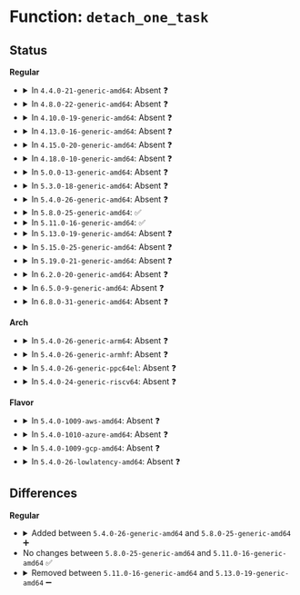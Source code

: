 # Function: <code>detach_one_task</code>

## Status
<b>Regular</b>
<ul>
<li>
<details>
<summary>In <code>4.4.0-21-generic-amd64</code>: Absent ❓</summary>

```json
{
  "name": "detach_one_task",
  "collision_type": "Unique Static",
  "inline_type": "Full",
  "funcs": [
    {
      "addr": 18446744071579581511,
      "name": "detach_one_task",
      "external": false,
      "loc": "kernel/sched/fair.c:5751",
      "file": "kernel/sched/fair.c",
      "inline": "not declared, inlined",
      "caller_inline": [
        "kernel/sched/fair.c:active_load_balance_cpu_stop"
      ],
      "caller_func": []
    }
  ],
  "symbols": []
}
```
</details>
</li>
<li>
<details>
<summary>In <code>4.8.0-22-generic-amd64</code>: Absent ❓</summary>

```json
{
  "name": "detach_one_task",
  "collision_type": "Unique Static",
  "inline_type": "Full",
  "funcs": [
    {
      "addr": 18446744071579594594,
      "name": "detach_one_task",
      "external": false,
      "loc": "kernel/sched/fair.c:6212",
      "file": "kernel/sched/fair.c",
      "inline": "not declared, inlined",
      "caller_inline": [
        "kernel/sched/fair.c:active_load_balance_cpu_stop"
      ],
      "caller_func": []
    }
  ],
  "symbols": []
}
```
</details>
</li>
<li>
<details>
<summary>In <code>4.10.0-19-generic-amd64</code>: Absent ❓</summary>

```json
{
  "name": "detach_one_task",
  "collision_type": "Unique Static",
  "inline_type": "Full",
  "funcs": [
    {
      "addr": 18446744071579617330,
      "name": "detach_one_task",
      "external": false,
      "loc": "kernel/sched/fair.c:6753",
      "file": "kernel/sched/fair.c",
      "inline": "not declared, inlined",
      "caller_inline": [
        "kernel/sched/fair.c:active_load_balance_cpu_stop"
      ],
      "caller_func": []
    }
  ],
  "symbols": []
}
```
</details>
</li>
<li>
<details>
<summary>In <code>4.13.0-16-generic-amd64</code>: Absent ❓</summary>

```json
{
  "name": "detach_one_task",
  "collision_type": "Unique Static",
  "inline_type": "Full",
  "funcs": [
    {
      "addr": 18446744071579594967,
      "name": "detach_one_task",
      "external": false,
      "loc": "kernel/sched/fair.c:6716",
      "file": "kernel/sched/fair.c",
      "inline": "not declared, inlined",
      "caller_inline": [
        "kernel/sched/fair.c:active_load_balance_cpu_stop"
      ],
      "caller_func": []
    }
  ],
  "symbols": []
}
```
</details>
</li>
<li>
<details>
<summary>In <code>4.15.0-20-generic-amd64</code>: Absent ❓</summary>

```json
{
  "name": "detach_one_task",
  "collision_type": "Unique Static",
  "inline_type": "Full",
  "funcs": [
    {
      "addr": 18446744071579633409,
      "name": "detach_one_task",
      "external": false,
      "loc": "kernel/sched/fair.c:7162",
      "file": "kernel/sched/fair.c",
      "inline": "not declared, inlined",
      "caller_inline": [
        "kernel/sched/fair.c:active_load_balance_cpu_stop"
      ],
      "caller_func": []
    }
  ],
  "symbols": []
}
```
</details>
</li>
<li>
<details>
<summary>In <code>4.18.0-10-generic-amd64</code>: Absent ❓</summary>

```json
{
  "name": "detach_one_task",
  "collision_type": "Unique Static",
  "inline_type": "Full",
  "funcs": [
    {
      "addr": 18446744071579664117,
      "name": "detach_one_task",
      "external": false,
      "loc": "kernel/sched/fair.c:7449",
      "file": "kernel/sched/fair.c",
      "inline": "not declared, inlined",
      "caller_inline": [
        "kernel/sched/fair.c:active_load_balance_cpu_stop"
      ],
      "caller_func": []
    }
  ],
  "symbols": []
}
```
</details>
</li>
<li>
<details>
<summary>In <code>5.0.0-13-generic-amd64</code>: Absent ❓</summary>

```json
{
  "name": "detach_one_task",
  "collision_type": "Unique Static",
  "inline_type": "Full",
  "funcs": [
    {
      "addr": 18446744071579707884,
      "name": "detach_one_task",
      "external": false,
      "loc": "kernel/sched/fair.c:7455",
      "file": "kernel/sched/fair.c",
      "inline": "not declared, inlined",
      "caller_inline": [
        "kernel/sched/fair.c:active_load_balance_cpu_stop"
      ],
      "caller_func": []
    }
  ],
  "symbols": []
}
```
</details>
</li>
<li>
<details>
<summary>In <code>5.3.0-18-generic-amd64</code>: Absent ❓</summary>

```json
{
  "name": "detach_one_task",
  "collision_type": "Unique Static",
  "inline_type": "Full",
  "funcs": [
    {
      "addr": 18446744071579739838,
      "name": "detach_one_task",
      "external": false,
      "loc": "kernel/sched/fair.c:7354",
      "file": "kernel/sched/fair.c",
      "inline": "not declared, inlined",
      "caller_inline": [
        "kernel/sched/fair.c:active_load_balance_cpu_stop"
      ],
      "caller_func": []
    }
  ],
  "symbols": []
}
```
</details>
</li>
<li>
<details>
<summary>In <code>5.4.0-26-generic-amd64</code>: Absent ❓</summary>

```json
{
  "name": "detach_one_task",
  "collision_type": "Unique Static",
  "inline_type": "Full",
  "funcs": [
    {
      "addr": 18446744071579785758,
      "name": "detach_one_task",
      "external": false,
      "loc": "kernel/sched/fair.c:7316",
      "file": "kernel/sched/fair.c",
      "inline": "not declared, inlined",
      "caller_inline": [
        "kernel/sched/fair.c:active_load_balance_cpu_stop"
      ],
      "caller_func": []
    }
  ],
  "symbols": []
}
```
</details>
</li>
<li>
<details>
<summary>In <code>5.8.0-25-generic-amd64</code>: ✅</summary>

```c
struct task_struct * detach_one_task(struct lb_env * env)
```

```json
{
  "name": "detach_one_task",
  "collision_type": "Unique Static",
  "inline_type": "No",
  "funcs": [
    {
      "addr": 18446744071579834048,
      "name": "detach_one_task",
      "external": false,
      "loc": "kernel/sched/fair.c:7573",
      "file": "kernel/sched/fair.c",
      "inline": "seen, unknown",
      "caller_inline": [],
      "caller_func": [
        "kernel/sched/fair.c:active_load_balance_cpu_stop"
      ]
    }
  ],
  "symbols": [
    {
      "addr": 18446744071579834048,
      "name": "detach_one_task",
      "section": ".text",
      "bind": "STB_LOCAL",
      "size": 163
    }
  ]
}
```
</details>
</li>
<li>
<details>
<summary>In <code>5.11.0-16-generic-amd64</code>: ✅</summary>

```c
struct task_struct * detach_one_task(struct lb_env * env)
```

```json
{
  "name": "detach_one_task",
  "collision_type": "Unique Static",
  "inline_type": "No",
  "funcs": [
    {
      "addr": 18446744071579822944,
      "name": "detach_one_task",
      "external": false,
      "loc": "kernel/sched/fair.c:7649",
      "file": "kernel/sched/fair.c",
      "inline": "seen, unknown",
      "caller_inline": [],
      "caller_func": [
        "kernel/sched/fair.c:active_load_balance_cpu_stop"
      ]
    }
  ],
  "symbols": [
    {
      "addr": 18446744071579822944,
      "name": "detach_one_task",
      "section": ".text",
      "bind": "STB_LOCAL",
      "size": 163
    }
  ]
}
```
</details>
</li>
<li>
<details>
<summary>In <code>5.13.0-19-generic-amd64</code>: Absent ❓</summary>

```json
{
  "name": "detach_one_task",
  "collision_type": "Unique Static",
  "inline_type": "Full",
  "funcs": [
    {
      "addr": 18446744071579839039,
      "name": "detach_one_task",
      "external": false,
      "loc": "kernel/sched/fair.c:7765",
      "file": "kernel/sched/fair.c",
      "inline": "not declared, inlined",
      "caller_inline": [
        "kernel/sched/fair.c:active_load_balance_cpu_stop"
      ],
      "caller_func": []
    }
  ],
  "symbols": []
}
```
</details>
</li>
<li>
<details>
<summary>In <code>5.15.0-25-generic-amd64</code>: Absent ❓</summary>

```json
{
  "name": "detach_one_task",
  "collision_type": "Unique Static",
  "inline_type": "Full",
  "funcs": [
    {
      "addr": 18446744071579934816,
      "name": "detach_one_task",
      "external": false,
      "loc": "kernel/sched/fair.c:7903",
      "file": "kernel/sched/fair.c",
      "inline": "not declared, inlined",
      "caller_inline": [
        "kernel/sched/fair.c:active_load_balance_cpu_stop"
      ],
      "caller_func": []
    }
  ],
  "symbols": []
}
```
</details>
</li>
<li>
<details>
<summary>In <code>5.19.0-21-generic-amd64</code>: Absent ❓</summary>

```json
{
  "name": "detach_one_task",
  "collision_type": "Unique Static",
  "inline_type": "Full",
  "funcs": [
    {
      "addr": 18446744071580047919,
      "name": "detach_one_task",
      "external": false,
      "loc": "kernel/sched/fair.c:7877",
      "file": "kernel/sched/fair.c",
      "inline": "not declared, inlined",
      "caller_inline": [
        "kernel/sched/fair.c:active_load_balance_cpu_stop"
      ],
      "caller_func": []
    }
  ],
  "symbols": []
}
```
</details>
</li>
<li>
<details>
<summary>In <code>6.2.0-20-generic-amd64</code>: Absent ❓</summary>

```json
{
  "name": "detach_one_task",
  "collision_type": "Unique Static",
  "inline_type": "Full",
  "funcs": [
    {
      "addr": 18446744071580216508,
      "name": "detach_one_task",
      "external": false,
      "loc": "kernel/sched/fair.c:8329",
      "file": "kernel/sched/fair.c",
      "inline": "not declared, inlined",
      "caller_inline": [
        "kernel/sched/fair.c:active_load_balance_cpu_stop"
      ],
      "caller_func": []
    }
  ],
  "symbols": []
}
```
</details>
</li>
<li>
<details>
<summary>In <code>6.5.0-9-generic-amd64</code>: Absent ❓</summary>

```json
{
  "name": "detach_one_task",
  "collision_type": "Unique Static",
  "inline_type": "Full",
  "funcs": [
    {
      "addr": 18446744071580287643,
      "name": "detach_one_task",
      "external": false,
      "loc": "kernel/sched/fair.c:8687",
      "file": "kernel/sched/fair.c",
      "inline": "not declared, inlined",
      "caller_inline": [
        "kernel/sched/fair.c:active_load_balance_cpu_stop"
      ],
      "caller_func": []
    }
  ],
  "symbols": []
}
```
</details>
</li>
<li>
<details>
<summary>In <code>6.8.0-31-generic-amd64</code>: Absent ❓</summary>

```json
{
  "name": "detach_one_task",
  "collision_type": "Unique Static",
  "inline_type": "Full",
  "funcs": [
    {
      "addr": 18446744071580329675,
      "name": "detach_one_task",
      "external": false,
      "loc": "kernel/sched/fair.c:9010",
      "file": "kernel/sched/fair.c",
      "inline": "not declared, inlined",
      "caller_inline": [
        "kernel/sched/fair.c:active_load_balance_cpu_stop"
      ],
      "caller_func": []
    }
  ],
  "symbols": []
}
```
</details>
</li>
</ul>
<b>Arch</b>
<ul>
<li>
<details>
<summary>In <code>5.4.0-26-generic-arm64</code>: Absent ❓</summary>

```json
{
  "name": "detach_one_task",
  "collision_type": "Unique Static",
  "inline_type": "Full",
  "funcs": [
    {
      "addr": 18446603336490963728,
      "name": "detach_one_task",
      "external": false,
      "loc": "kernel/sched/fair.c:7316",
      "file": "kernel/sched/fair.c",
      "inline": "not declared, inlined",
      "caller_inline": [
        "kernel/sched/fair.c:active_load_balance_cpu_stop"
      ],
      "caller_func": []
    }
  ],
  "symbols": []
}
```
</details>
</li>
<li>
<details>
<summary>In <code>5.4.0-26-generic-armhf</code>: Absent ❓</summary>

```json
{
  "name": "detach_one_task",
  "collision_type": "Unique Static",
  "inline_type": "Full",
  "funcs": [
    {
      "addr": 3224968292,
      "name": "detach_one_task",
      "external": false,
      "loc": "kernel/sched/fair.c:7316",
      "file": "kernel/sched/fair.c",
      "inline": "not declared, inlined",
      "caller_inline": [
        "kernel/sched/fair.c:active_load_balance_cpu_stop"
      ],
      "caller_func": []
    }
  ],
  "symbols": []
}
```
</details>
</li>
<li>
<details>
<summary>In <code>5.4.0-26-generic-ppc64el</code>: Absent ❓</summary>

```json
{
  "name": "detach_one_task",
  "collision_type": "Unique Static",
  "inline_type": "Full",
  "funcs": [
    {
      "addr": 13835058055283824852,
      "name": "detach_one_task",
      "external": false,
      "loc": "kernel/sched/fair.c:7316",
      "file": "kernel/sched/fair.c",
      "inline": "not declared, inlined",
      "caller_inline": [
        "kernel/sched/fair.c:active_load_balance_cpu_stop"
      ],
      "caller_func": []
    }
  ],
  "symbols": []
}
```
</details>
</li>
<li>
<details>
<summary>In <code>5.4.0-24-generic-riscv64</code>: Absent ❓</summary>

```json
{
  "name": "detach_one_task",
  "collision_type": "Unique Static",
  "inline_type": "Full",
  "funcs": [
    {
      "addr": 18446743936271581290,
      "name": "detach_one_task",
      "external": false,
      "loc": "kernel/sched/fair.c:7316",
      "file": "kernel/sched/fair.c",
      "inline": "not declared, inlined",
      "caller_inline": [
        "kernel/sched/fair.c:active_load_balance_cpu_stop"
      ],
      "caller_func": []
    }
  ],
  "symbols": []
}
```
</details>
</li>
</ul>
<b>Flavor</b>
<ul>
<li>
<details>
<summary>In <code>5.4.0-1009-aws-amd64</code>: Absent ❓</summary>

```json
{
  "name": "detach_one_task",
  "collision_type": "Unique Static",
  "inline_type": "Full",
  "funcs": [
    {
      "addr": 18446744071579761614,
      "name": "detach_one_task",
      "external": false,
      "loc": "kernel/sched/fair.c:7316",
      "file": "kernel/sched/fair.c",
      "inline": "not declared, inlined",
      "caller_inline": [
        "kernel/sched/fair.c:active_load_balance_cpu_stop"
      ],
      "caller_func": []
    }
  ],
  "symbols": []
}
```
</details>
</li>
<li>
<details>
<summary>In <code>5.4.0-1010-azure-amd64</code>: Absent ❓</summary>

```json
{
  "name": "detach_one_task",
  "collision_type": "Unique Static",
  "inline_type": "Full",
  "funcs": [
    {
      "addr": 18446744071579691988,
      "name": "detach_one_task",
      "external": false,
      "loc": "kernel/sched/fair.c:7316",
      "file": "kernel/sched/fair.c",
      "inline": "not declared, inlined",
      "caller_inline": [
        "kernel/sched/fair.c:active_load_balance_cpu_stop"
      ],
      "caller_func": []
    }
  ],
  "symbols": []
}
```
</details>
</li>
<li>
<details>
<summary>In <code>5.4.0-1009-gcp-amd64</code>: Absent ❓</summary>

```json
{
  "name": "detach_one_task",
  "collision_type": "Unique Static",
  "inline_type": "Full",
  "funcs": [
    {
      "addr": 18446744071579746126,
      "name": "detach_one_task",
      "external": false,
      "loc": "kernel/sched/fair.c:7316",
      "file": "kernel/sched/fair.c",
      "inline": "not declared, inlined",
      "caller_inline": [
        "kernel/sched/fair.c:active_load_balance_cpu_stop"
      ],
      "caller_func": []
    }
  ],
  "symbols": []
}
```
</details>
</li>
<li>
<details>
<summary>In <code>5.4.0-26-lowlatency-amd64</code>: Absent ❓</summary>

```json
{
  "name": "detach_one_task",
  "collision_type": "Unique Static",
  "inline_type": "Full",
  "funcs": [
    {
      "addr": 18446744071579794451,
      "name": "detach_one_task",
      "external": false,
      "loc": "kernel/sched/fair.c:7316",
      "file": "kernel/sched/fair.c",
      "inline": "not declared, inlined",
      "caller_inline": [
        "kernel/sched/fair.c:active_load_balance_cpu_stop"
      ],
      "caller_func": []
    }
  ],
  "symbols": []
}
```
</details>
</li>
</ul>

## Differences
<b>Regular</b>
<ul>
<li>
<details>
<summary>Added between <code>5.4.0-26-generic-amd64</code> and <code>5.8.0-25-generic-amd64</code> ➕</summary>

```c
struct task_struct * detach_one_task(struct lb_env * env)
```
</details>
</li>
<li>
No changes between <code>5.8.0-25-generic-amd64</code> and <code>5.11.0-16-generic-amd64</code> ✅
</li>
<li>
<details>
<summary>Removed between <code>5.11.0-16-generic-amd64</code> and <code>5.13.0-19-generic-amd64</code> ➖</summary>

```c
struct task_struct * detach_one_task(struct lb_env * env)
```
</details>
</li>
</ul>
